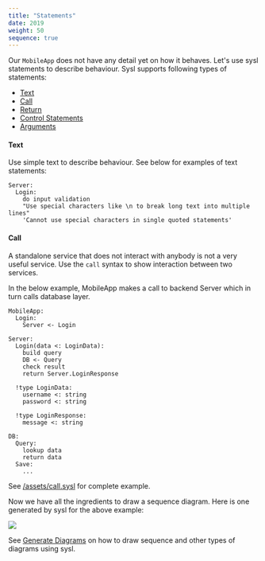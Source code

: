 ```yaml
---
title: "Statements"
date: 2019
weight: 50
sequence: true
---
```


Our `MobileApp` does not have any detail yet on how it behaves. Let's use sysl statements to describe behaviour. Sysl supports following types of statements:
  * [Text](#text)
  * [Call](#Call)
  * [Return](#return-response)
  * [Control Statements](#control-statements)
  * [Arguments](#arguments)

#### Text
Use simple text to describe behaviour. See below for examples of text statements:
```
Server:
  Login:
    do input validation
    "Use special characters like \n to break long text into multiple lines"
    'Cannot use special characters in single quoted statements'
```

#### Call
A standalone service that does not interact with anybody is not a very useful service. Use the `call` syntax to show interaction between two services.

In the below example, MobileApp makes a call to backend Server which in turn calls database layer.
  
```
MobileApp:
  Login:
    Server <- Login

Server:
  Login(data <: LoginData):
    build query
    DB <- Query
    check result
    return Server.LoginResponse

  !type LoginData:
    username <: string
    password <: string

  !type LoginResponse:
    message <: string

DB:
  Query:
    lookup data
    return data
  Save:
    ...
```
See [/assets/call.sysl](/assets/call.sysl) for complete example.

Now we have all the ingredients to draw a sequence diagram. Here is one generated by sysl for the above example:

![](/assets/call-Seq.png)

See [Generate Diagrams](#generate-diagrams) on how to draw sequence and other types of diagrams using sysl.
